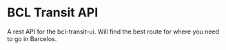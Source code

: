 # BCL Transit API

A rest API for the bcl-transit-ui. Will find the best route for where you need to go in Barcelos.